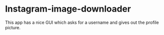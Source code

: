 # Instagram-image-downloader
This app has a nice GUI which asks for a username and gives out the profile picture.
